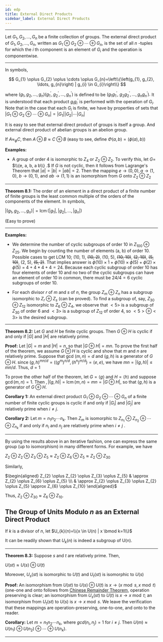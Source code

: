 ```yaml
---
id: edp
title: External Direct Products
sidebar_label: External Direct Products
---
```


---

Let $G_{1}, G_{2}, \ldots, G_{n}$ be a finite collection of groups. The external direct
product of $G_{1}, G_{2}, \ldots, G_{n},$ written as $G_{1} \oplus G_{2} \oplus \cdots \oplus G_{n},$ is the set of
all $n$ -tuples for which the $i$ th component is an element of $G_{i}$ and the operation is componentwise.

---

In symbols,

$$
G_{1} \oplus G_{2} \oplus \cdots \oplus G_{n}=\left\\{\left(g_{1}, g_{2}, \ldots, g_{n}\right) | g_{i} \in G_{i}\right\\}
$$

where $\left(g_{1}, g_{2}, \ldots, g_{n}\right)\left(g_{1}^{\prime}, g_{2}^{\prime}, \ldots, g_{n}^{\prime}\right)$ is defined to be $\left(g_{1} g_{1}^{\prime},\right.$
$g_{2} g_{2}^{\prime}, \ldots, g_{n} g_{n}^{\prime} ) .$ It is understood that each product $g_{i} g_{i}^{\prime}$ is performed
with the operation of $G_{i} .$ Note that in the case that each $G_{i}$ is finite, we
have by properties of sets that $\left|G_{1} \oplus G_{2} \oplus \cdots \oplus G_{n}\right|=\left|G_{1}\right|\left|G_{2}\right| \cdots\left|G_{n}\right|$

It is easy to see that external direct product of
groups is itself a group. And external direct product of abelian groups is an abelion group.

If $A \approx_{\phi} C$, then $A \oplus B \approx C \oplus B$ (easy to see, define $\Phi(a, b) = (\phi(a), b)$)

**Examples:**

- A group of order 4 is isomorphic to $Z_{4}$ or $Z_{2} \oplus Z_{2} .$ To verify this, let $G=$
  $\\{e, a, b, a b\\} .$ If $G$ is not cyclic, then it follows from Lagrange's Theorem
  that $|a|=|b|=|a b|=2 .$ Then the mapping $e \rightarrow(0,0), a \rightarrow(1,0)$, $b \rightarrow(0,1),$ and $a b \rightarrow(1,1)$ is an isomorphism from $G$ onto $Z_{2} \oplus Z_{2}$

---

**Theorem 8.1:** The order of an element in a direct product of a finite number of
finite groups is the least common multiple of the orders of the
components of the element. In symbols,

$\left|\left(g_{1}, g_{2}, \ldots, g_{n}\right)\right|=\operatorname{lcm}\left(\left|g_{1}\right|,\left|g_{2}\right|, \ldots,\left|g_{n}\right|\right)$

(Easy to prove)

---

**Examples:** 

- We determine the number of cyclic subgroups of order
  10 in $Z_{100} \oplus Z_{25}$. 
  We begin by counting the number of elements (a, b) of
  order 10. Possible cases to get LCM 10; (10, 1), ~~(10, 2)~~, (10, 5), ~~(10, 10)~~, ~~(2, 10)~~, ~~(5, 10)~~, (2, 5), ~~(5, 2)~~. That implies answer is $\phi(10) \times 1 + \phi(10) \times \phi(5) + \phi(2) \times \phi(5)$ = $4 + 4 * 4 + 4 = 24$. Because each cyclic
  subgroup of order 10 has four elements of order 10 and no two of the
  cyclic subgroups can have an element of order 10 in common, there
  must be $24/4 = 6$ cyclic subgroups of order 10. 

-  For each divisor $r$ of $m$ and $s$ of $n$, the group $Z_m \oplus Z_n$ has a subgroup isomorphic to $Z_r \oplus Z_s$ (can be proved). To find a subgroup of, say, $Z_{30} \oplus Z_{12}$ isomorphic to $Z_6 \oplus Z_4$, we observe that $<5>$ is a subgroup of $Z_{30}$ of order 6 and $<3>$ is a subgroup of $Z_{12}$ of order 4, so $<5> \oplus <3>$ is the desired subgroup.

---

**Theorem 8.2:** Let $G$ and $H$ be finite cyclic groups. Then $G \oplus H$ is cyclic if and only if $|G|$ and $|H|$ are relatively prime.

**Proof:** Let $|G|=m$ and $|H|=n,$ so that $|G \oplus H|=m n .$ To prove the first half of the theorem, we assume $G \oplus H$ is cyclic and show that
$m$ and $n$ are relatively prime. Suppose that gcd $(m, n)=d$ and $(g, h)$ is a
generator of $G \oplus H .$ since $(g, h)^{m n / d}=\left(\left(g^{m}\right)^{n / d},\left(h^{n}\right)^{m / d}\right)=(e, e),$ we
have $m n=|(g, h)| \leq m n / d .$ Thus, $d=1$ 

To prove the other half of the theorem, let $G=\langle g\rangle$ and $H=\langle h\rangle$ and suppose $\operatorname{gcd}(m, n)=1 .$ Then $,|(g, h)|=\operatorname{lcm}(m, n)=m n=|G \oplus H|,$ so that $(g, h)$ is a generator of $G \oplus H$.

**Corollary 1:** An external direct product $G_{1} \oplus G_{2} \oplus \cdots \oplus G_{n}$ of a finite number
of finite cyclic groups is cyclic if and only if $\left|G_{i}\right|$ and $\left|G_{j}\right|$ are relatively
prime when $i \neq j .$

**Corollary 2:** Let $m=n_{1} n_{2} \cdots n_{k} .$ Then $Z_{m}$ is isomorphic to $Z_{n_{1}} \oplus Z_{n_{2}} \oplus \cdots \oplus Z_{n_{k}}$
if and only if $n_{i}$ and $n_{j}$ are relatively prime when $i \neq j$ . 

---

By using the results above in an iterative fashion, one can express
the same group (up to isomorphism) in many different forms. For example, we have

$Z_{2} \oplus Z_{2} \oplus Z_{3} \oplus Z_{5} \approx Z_{2} \oplus Z_{6} \oplus Z_{5} \approx Z_{2} \oplus Z_{30}$

Similarly,

$\begin{aligned} Z_{2} \oplus Z_{2} \oplus Z_{3} \oplus Z_{5} & \approx Z_{2} \oplus Z_{6} \oplus Z_{5} \\\ & \approx Z_{2} \oplus Z_{3} \oplus Z_{2} \oplus Z_{5} \approx Z_{6} \oplus Z_{10} \end{aligned}$

Thus, $Z_{2} \oplus Z_{30} \approx Z_{6} \oplus Z_{10}$.

## The Group of Units Modulo $n$ as an External Direct Product

If $k$ is a divisor of $n$, let
$U_{k}(n)=\\{x \in U(n) | x \bmod k=1\\}$

It can be readily shown that $U_k(n)$ is indeed a subgroup of U(n).

---

**Theorem 8.3:** Suppose $s$ and $t$ are relatively prime. Then, 

$U(s t) \approx U(s) \oplus U(t)$

Moreover, $U_{s}(s t)$ is isomorphic to $U(t)$ and $U_{t}(s t)$ is isomorphic to $U(s)$

**Proof:**  An isomorphism from $U(st)$ to $U(s) \oplus U(t)$ is $x \rightarrow (x \bmod s, x \bmod t)$ (one-one and onto follows from [Chinese Remainder Theorem](mufteducation.in/docs/upsc/mathematics_optional/algebra/advance_groups#chinese-remainder-theorem), operation preserving is clear; an isomorphism from $U_s(st)$ to $U(t)$ is $x \rightarrow x \bmod t$; an isomorphism from $U_t (st)$ to $U(s)$ is $x \rightarrow x \bmod s$. We leave the verification that
these mappings are operation-preserving, one-to-one, and onto to the
reader.

**Corollary:** Let $m=n_{1} n_{2} \cdots n_{k},$ where $g c d\left(n_{i}, n_{j}\right)=1$ for $i \neq j .$ Then $U(m) \approx U\left(n_{1}\right) \oplus U\left(n_{2}\right) \oplus \cdots \oplus U\left(n_{k}\right)$.

---
